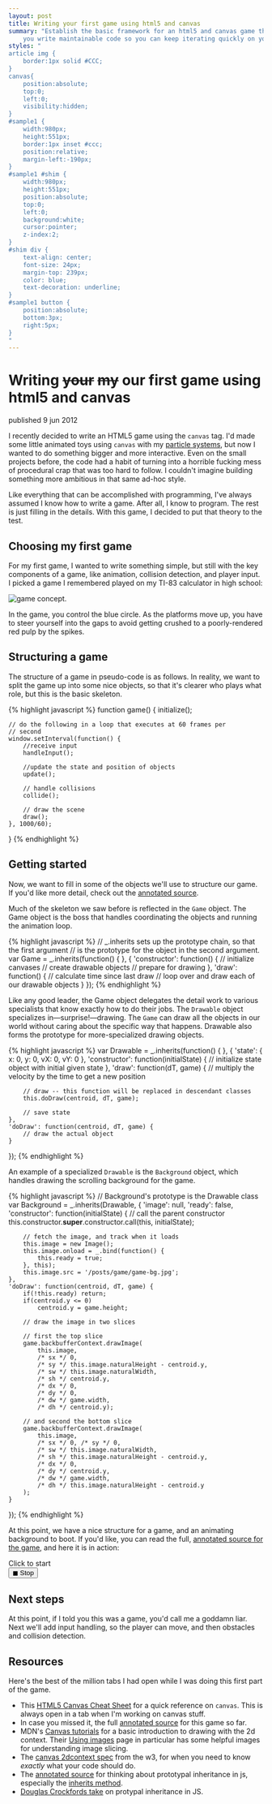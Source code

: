 ```yaml
---
layout: post
title: Writing your first game using html5 and canvas
summary: "Establish the basic framework for an html5 and canvas game that will help
	you write maintainable code so you can keep iterating quickly on your game."
styles: "
article img {
    border:1px solid #CCC;
}
canvas{
    position:absolute;
    top:0;
    left:0;
    visibility:hidden;
}
#sample1 {
    width:980px;
    height:551px;
    border:1px inset #ccc;
    position:relative;
    margin-left:-190px;
}
#sample1 #shim {
    width:980px;
    height:551px;
    position:absolute;
    top:0;
    left:0;
    background:white;
    cursor:pointer;
    z-index:2;
}
#shim div {
    text-align: center;
    font-size: 24px;
    margin-top: 239px;
    color: blue;
    text-decoration: underline;
}
#sample1 button {
    position:absolute;
    bottom:3px;
    right:5px;
}
"
---
```


# Writing <del>your</del> <del>my</del> our first game using html5 and canvas

<span class="pubdate">published 9 jun 2012</span>

I recently decided to write an HTML5 game using the `canvas` tag. I'd made some little animated toys using `canvas` 
with my [particle systems](/blog/2011/06/22/drawing-simple-particle-systems-with-html5-canvas-tag/),
but now I wanted to do something bigger and more interactive. Even on the small projects 
before, the code had a habit of turning into a horrible fucking mess of procedural crap 
that was too hard to follow. I couldn't imagine building something more ambitious in that 
same ad-hoc style.

Like everything that can be accomplished with programming, I've always assumed I know how
to write a game. After all, I know to program. The rest is just filling in the details. 
With this game, I decided to put that theory to the test. 

## Choosing my first game

For my first game, I wanted to write something simple, but still with the key components of
a game, like animation, collision detection, and player input. I picked a
game I remembered played on my TI-83 calculator in high school:

![game concept.](/media/falling.mockup.jpeg)

In the game, you control the blue circle. As the platforms move up, you have to steer yourself
into the gaps to avoid getting crushed to a poorly-rendered red pulp by the spikes.

## Structuring a game

The structure of a game in pseudo-code is as follows. In reality, we want to split the 
game up into some nice objects, so that it's clearer who plays what role, but this is the 
basic skeleton.

{% highlight javascript %}
function game() {
    initialize();

    // do the following in a loop that executes at 60 frames per 
    // second
    window.setInterval(function() {
        //receive input 
        handleInput();

        //update the state and position of objects
        update();

        // handle collisions
        collide();

        // draw the scene
        draw();
    }, 1000/60);
}
{% endhighlight %}

## Getting started

Now, we want to fill in some of the objects we'll use to structure our game. If you'd like
more detail, check out the [annotated source](/posts/game/week1/docs/week1.html).

Much of the skeleton we saw before is reflected in the `Game` object. The Game object
is the boss that handles coordinating the objects and running the animation loop. 

{% highlight javascript %}
// _.inherits sets up the prototype chain, so that the first argument 
// is the prototype for the object in the second argument.
var Game = _.inherits(function() { }, {
    'constructor': function() {
        // initialize canvases
        // create drawable objects
        // prepare for drawing
    }, 
    'draw': function() {
        // calculate time since last draw
        // loop over and draw each of our drawable objects
    }
});
{% endhighlight %}

Like any good leader, the Game object delegates the detail work to various specialists
that know exactly how to do their jobs. The `Drawable` object specializes in—surprise!—drawing.
The `Game` can draw all the objects in our world without caring about the specific way that happens.
Drawable also forms the prototype for more-specialized drawing objects.

{% highlight javascript %}
var Drawable = _.inherits(function() { }, {
    'state': { x: 0, y: 0, vX: 0, vY: 0 },
    'constructor': function(initialState) {
        // initialize state object with initial given state
    },
    'draw': function(dT, game) {
        // multiply the velocity by the time to get a new position

        // draw -- this function will be replaced in descendant classes
        this.doDraw(centroid, dT, game);

        // save state
    },
    'doDraw': function(centroid, dT, game) {
        // draw the actual object
    }
});
{% endhighlight %}

An example of a specialized `Drawable` is the `Background` object, which handles drawing
the scrolling background for the game.

{% highlight javascript %}
// Background's prototype is the Drawable class
var Background = _.inherits(Drawable, {
    'image': null,
    'ready': false,
    'constructor': function(initialState) {
        // call the parent constructor
        this.constructor.__super__.constructor.call(this, initialState);

        // fetch the image, and track when it loads
        this.image = new Image();
        this.image.onload = _.bind(function() {
            this.ready = true;
        }, this);
        this.image.src = '/posts/game/game-bg.jpg';
    },
    'doDraw': function(centroid, dT, game) {
        if(!this.ready) return;
        if(centroid.y <= 0) 
            centroid.y = game.height;

        // draw the image in two slices

        // first the top slice
        game.backbufferContext.drawImage(
            this.image, 
            /* sx */ 0, 
            /* sy */ this.image.naturalHeight - centroid.y, 
            /* sw */ this.image.naturalWidth, 
            /* sh */ centroid.y, 
            /* dx */ 0, 
            /* dy */ 0, 
            /* dw */ game.width, 
            /* dh */ centroid.y);

        // and second the bottom slice 
        game.backbufferContext.drawImage(
            this.image, 
            /* sx */ 0, /* sy */ 0, 
            /* sw */ this.image.naturalWidth,
            /* sh */ this.image.naturalHeight - centroid.y, 
            /* dx */ 0,
            /* dy */ centroid.y,
            /* dw */ game.width,
            /* dh */ this.image.naturalHeight - centroid.y
        );
    }
});
{% endhighlight %}

At this point, we have a nice structure for a game, and an animating background to boot.
If you'd like, you can read the full, [annotated source for the game](/posts/game/week1/docs/week1.html), and here it 
is in action:


<div id="sample1">
    <div id="shim"> 
        <div>Click to start</div>
    </div>
    <canvas width="980" height="551">
    </canvas>
    <canvas width="980" height="551">
    </canvas>
    <button id="stop">◼ Stop</button>
</div>
<script src="http://documentcloud.github.com/underscore/underscore-min.js"> </script>
<script src="/posts/game/week1/week1-util.js"> </script>
<script src="/posts/game/week1/week1.js"> </script>
<script>
    var game = new Game();
    document.getElementById('shim').onclick = function() {
        this.style.display = 'none';
        game.draw();
    };

    document.getElementById('stop').onclick = function() {
        game.stop = true;
    };
</script>

## Next steps

At this point, if I told you this was a game, you'd call me a goddamn liar. Next we'll add 
input handling, so the player can move, and then obstacles and collision detection.

## Resources

Here's the best of the million tabs I had open while I was doing this first part of the game.

- This [HTML5 Canvas Cheat Sheet](http://blog.nihilogic.dk/2009/02/html5-canvas-cheat-sheet.html) 
  for a quick reference on `canvas`. This is always open in a tab when I'm working on 
  canvas stuff.
- In case you missed it, the full [annotated source](/posts/game/week1/docs/week1.html) for this game so far.
- MDN's [Canvas tutorials](https://developer.mozilla.org/en/Canvas_tutorial) for a basic
  introduction to drawing with the 2d context. Their [Using images](https://developer.mozilla.org/en/Canvas_tutorial/Using_images) page
  in particular has some helpful images for understanding image slicing.
- The [canvas 2dcontext spec](http://www.w3.org/TR/2dcontext/) from the w3, for when you need 
  to know *exactly* what your code should do.
- The [annotated source](http://documentcloud.github.com/backbone/docs/backbone.html) for
  thinking about prototypal inheritance in js, especially the 
  [inherits method](http://documentcloud.github.com/backbone/docs/backbone.html#section-176).
- [Douglas Crockfords take](http://javascript.crockford.com/prototypal.html) on protypal
  inheritance in JS.
